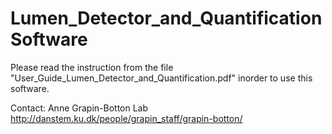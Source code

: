 # Lumen_Detector_and_Quantification Software

Please read the instruction from the file "User_Guide_Lumen_Detector_and_Quantification.pdf" inorder to use this software.


Contact:
Anne Grapin-Botton Lab
http://danstem.ku.dk/people/grapin_staff/grapin-botton/
